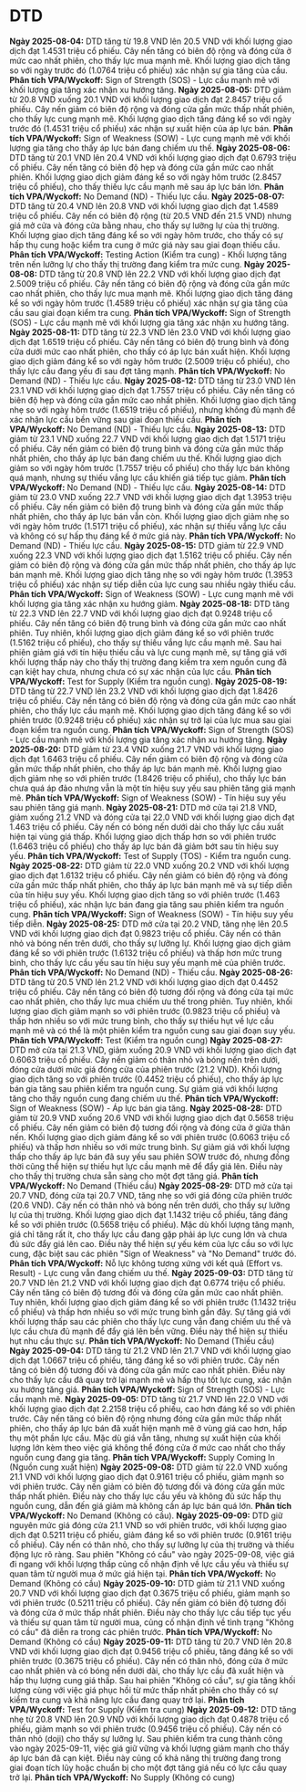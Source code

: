 # DTD

**Ngày 2025-08-04:** DTD tăng từ 19.8 VND lên 20.5 VND với khối lượng giao dịch đạt 1.4531 triệu cổ phiếu. Cây nến tăng có biên độ rộng và đóng cửa ở mức cao nhất phiên, cho thấy lực mua mạnh mẽ. Khối lượng giao dịch tăng so với ngày trước đó (1.0764 triệu cổ phiếu) xác nhận sự gia tăng của cầu. **Phân tích VPA/Wyckoff:** Sign of Strength (SOS) - Lực cầu mạnh mẽ với khối lượng gia tăng xác nhận xu hướng tăng.
**Ngày 2025-08-05:** DTD giảm từ 20.8 VND xuống 20.1 VND với khối lượng giao dịch đạt 2.8457 triệu cổ phiếu. Cây nến giảm có biên độ rộng và đóng cửa gần mức thấp nhất phiên, cho thấy lực cung mạnh mẽ. Khối lượng giao dịch tăng đáng kể so với ngày trước đó (1.4531 triệu cổ phiếu) xác nhận sự xuất hiện của áp lực bán. **Phân tích VPA/Wyckoff:** Sign of Weakness (SOW) - Lực cung mạnh mẽ với khối lượng gia tăng cho thấy áp lực bán đang chiếm ưu thế.
**Ngày 2025-08-06:** DTD tăng từ 20.1 VND lên 20.4 VND với khối lượng giao dịch đạt 0.6793 triệu cổ phiếu. Cây nến tăng có biên độ hẹp và đóng cửa gần mức cao nhất phiên. Khối lượng giao dịch giảm đáng kể so với ngày hôm trước (2.8457 triệu cổ phiếu), cho thấy thiếu lực cầu mạnh mẽ sau áp lực bán lớn. **Phân tích VPA/Wyckoff:** No Demand (ND) - Thiếu lực cầu.
**Ngày 2025-08-07:** DTD tăng từ 20.4 VND lên 20.8 VND với khối lượng giao dịch đạt 1.4589 triệu cổ phiếu. Cây nến có biên độ rộng (từ 20.5 VND đến 21.5 VND) nhưng giá mở cửa và đóng cửa bằng nhau, cho thấy sự lưỡng lự của thị trường. Khối lượng giao dịch tăng đáng kể so với ngày hôm trước, cho thấy có sự hấp thụ cung hoặc kiểm tra cung ở mức giá này sau giai đoạn thiếu cầu. **Phân tích VPA/Wyckoff:** Testing Action (Kiểm tra cung) - Khối lượng tăng trên nến lưỡng lự cho thấy thị trường đang kiểm tra mức cung.
**Ngày 2025-08-08:** DTD tăng từ 20.8 VND lên 22.2 VND với khối lượng giao dịch đạt 2.5009 triệu cổ phiếu. Cây nến tăng có biên độ rộng và đóng cửa gần mức cao nhất phiên, cho thấy lực mua mạnh mẽ. Khối lượng giao dịch tăng đáng kể so với ngày hôm trước (1.4589 triệu cổ phiếu) xác nhận sự gia tăng của cầu sau giai đoạn kiểm tra cung. **Phân tích VPA/Wyckoff:** Sign of Strength (SOS) - Lực cầu mạnh mẽ với khối lượng gia tăng xác nhận xu hướng tăng.
**Ngày 2025-08-11:** DTD tăng từ 22.3 VND lên 23.0 VND với khối lượng giao dịch đạt 1.6519 triệu cổ phiếu. Cây nến tăng có biên độ trung bình và đóng cửa dưới mức cao nhất phiên, cho thấy có áp lực bán xuất hiện. Khối lượng giao dịch giảm đáng kể so với ngày hôm trước (2.5009 triệu cổ phiếu), cho thấy lực cầu đang yếu đi sau đợt tăng mạnh. **Phân tích VPA/Wyckoff:** No Demand (ND) - Thiếu lực cầu.
**Ngày 2025-08-12:** DTD tăng từ 23.0 VND lên 23.1 VND với khối lượng giao dịch đạt 1.7557 triệu cổ phiếu. Cây nến tăng có biên độ hẹp và đóng cửa gần mức cao nhất phiên. Khối lượng giao dịch tăng nhẹ so với ngày hôm trước (1.6519 triệu cổ phiếu), nhưng không đủ mạnh để xác nhận lực cầu bền vững sau giai đoạn thiếu cầu. **Phân tích VPA/Wyckoff:** No Demand (ND) - Thiếu lực cầu.
**Ngày 2025-08-13:** DTD giảm từ 23.1 VND xuống 22.7 VND với khối lượng giao dịch đạt 1.5171 triệu cổ phiếu. Cây nến giảm có biên độ trung bình và đóng cửa gần mức thấp nhất phiên, cho thấy áp lực bán đang chiếm ưu thế. Khối lượng giao dịch giảm so với ngày hôm trước (1.7557 triệu cổ phiếu) cho thấy lực bán không quá mạnh, nhưng sự thiếu vắng lực cầu khiến giá tiếp tục giảm. **Phân tích VPA/Wyckoff:** No Demand (ND) - Thiếu lực cầu.
**Ngày 2025-08-14:** DTD giảm từ 23.0 VND xuống 22.7 VND với khối lượng giao dịch đạt 1.3953 triệu cổ phiếu. Cây nến giảm có biên độ trung bình và đóng cửa gần mức thấp nhất phiên, cho thấy áp lực bán vẫn còn. Khối lượng giao dịch giảm nhẹ so với ngày hôm trước (1.5171 triệu cổ phiếu), xác nhận sự thiếu vắng lực cầu và không có sự hấp thụ đáng kể ở mức giá này. **Phân tích VPA/Wyckoff:** No Demand (ND) - Thiếu lực cầu.
**Ngày 2025-08-15:** DTD giảm từ 22.9 VND xuống 22.3 VND với khối lượng giao dịch đạt 1.5162 triệu cổ phiếu. Cây nến giảm có biên độ rộng và đóng cửa gần mức thấp nhất phiên, cho thấy áp lực bán mạnh mẽ. Khối lượng giao dịch tăng nhẹ so với ngày hôm trước (1.3953 triệu cổ phiếu) xác nhận sự tiếp diễn của lực cung sau nhiều ngày thiếu cầu. **Phân tích VPA/Wyckoff:** Sign of Weakness (SOW) - Lực cung mạnh mẽ với khối lượng gia tăng xác nhận xu hướng giảm.
**Ngày 2025-08-18:** DTD tăng từ 22.3 VND lên 22.7 VND với khối lượng giao dịch đạt 0.9248 triệu cổ phiếu. Cây nến tăng có biên độ trung bình và đóng cửa gần mức cao nhất phiên. Tuy nhiên, khối lượng giao dịch giảm đáng kể so với phiên trước (1.5162 triệu cổ phiếu), cho thấy sự thiếu vắng lực cầu mạnh mẽ. Sau hai phiên giảm giá với tín hiệu thiếu cầu và lực cung mạnh mẽ, sự tăng giá với khối lượng thấp này cho thấy thị trường đang kiểm tra xem nguồn cung đã cạn kiệt hay chưa, nhưng chưa có sự xác nhận của lực cầu. **Phân tích VPA/Wyckoff:** Test for Supply (Kiểm tra nguồn cung).
**Ngày 2025-08-19:** DTD tăng từ 22.7 VND lên 23.2 VND với khối lượng giao dịch đạt 1.8426 triệu cổ phiếu. Cây nến tăng có biên độ rộng và đóng cửa gần mức cao nhất phiên, cho thấy lực cầu mạnh mẽ. Khối lượng giao dịch tăng đáng kể so với phiên trước (0.9248 triệu cổ phiếu) xác nhận sự trở lại của lực mua sau giai đoạn kiểm tra nguồn cung. **Phân tích VPA/Wyckoff:** Sign of Strength (SOS) - Lực cầu mạnh mẽ với khối lượng gia tăng xác nhận xu hướng tăng.
**Ngày 2025-08-20:** DTD giảm từ 23.4 VND xuống 21.7 VND với khối lượng giao dịch đạt 1.6463 triệu cổ phiếu. Cây nến giảm có biên độ rộng và đóng cửa gần mức thấp nhất phiên, cho thấy áp lực bán mạnh mẽ. Khối lượng giao dịch giảm nhẹ so với phiên trước (1.8426 triệu cổ phiếu), cho thấy lực bán chưa quá áp đảo nhưng vẫn là một tín hiệu suy yếu sau phiên tăng giá mạnh mẽ. **Phân tích VPA/Wyckoff:** Sign of Weakness (SOW) - Tín hiệu suy yếu sau phiên tăng giá mạnh.
**Ngày 2025-08-21:** DTD mở cửa tại 21.8 VND, giảm xuống 21.2 VND và đóng cửa tại 22.0 VND với khối lượng giao dịch đạt 1.463 triệu cổ phiếu. Cây nến có bóng nến dưới dài cho thấy lực cầu xuất hiện tại vùng giá thấp. Khối lượng giao dịch thấp hơn so với phiên trước (1.6463 triệu cổ phiếu) cho thấy áp lực bán đã giảm bớt sau tín hiệu suy yếu. **Phân tích VPA/Wyckoff:** Test of Supply (TOS) - Kiểm tra nguồn cung.
**Ngày 2025-08-22:** DTD giảm từ 22.0 VND xuống 20.2 VND với khối lượng giao dịch đạt 1.6132 triệu cổ phiếu. Cây nến giảm có biên độ rộng và đóng cửa gần mức thấp nhất phiên, cho thấy áp lực bán mạnh mẽ và sự tiếp diễn của tín hiệu suy yếu. Khối lượng giao dịch tăng so với phiên trước (1.463 triệu cổ phiếu), xác nhận lực bán đang gia tăng sau phiên kiểm tra nguồn cung. **Phân tích VPA/Wyckoff:** Sign of Weakness (SOW) - Tín hiệu suy yếu tiếp diễn.
**Ngày 2025-08-25:** DTD mở cửa tại 20.2 VND, tăng nhẹ lên 20.5 VND với khối lượng giao dịch đạt 0.9823 triệu cổ phiếu. Cây nến có thân nhỏ và bóng nến trên dưới, cho thấy sự lưỡng lự. Khối lượng giao dịch giảm đáng kể so với phiên trước (1.6132 triệu cổ phiếu) và thấp hơn mức trung bình, cho thấy lực cầu yếu sau tín hiệu suy yếu mạnh mẽ của phiên trước. **Phân tích VPA/Wyckoff:** No Demand (ND) - Thiếu cầu.
**Ngày 2025-08-26:** DTD tăng từ 20.5 VND lên 21.2 VND với khối lượng giao dịch đạt 0.4452 triệu cổ phiếu. Cây nến tăng có biên độ tương đối rộng và đóng cửa tại mức cao nhất phiên, cho thấy lực mua chiếm ưu thế trong phiên. Tuy nhiên, khối lượng giao dịch giảm mạnh so với phiên trước (0.9823 triệu cổ phiếu) và thấp hơn nhiều so với mức trung bình, cho thấy sự thiếu hụt về lực cầu mạnh mẽ và có thể là một phiên kiểm tra nguồn cung sau giai đoạn suy yếu. **Phân tích VPA/Wyckoff:** Test (Kiểm tra nguồn cung)
**Ngày 2025-08-27:** DTD mở cửa tại 21.3 VND, giảm xuống 20.9 VND với khối lượng giao dịch đạt 0.6063 triệu cổ phiếu. Cây nến giảm có thân nhỏ và bóng nến trên dưới, đóng cửa dưới mức giá đóng cửa của phiên trước (21.2 VND). Khối lượng giao dịch tăng so với phiên trước (0.4452 triệu cổ phiếu), cho thấy áp lực bán gia tăng sau phiên kiểm tra nguồn cung. Sự giảm giá với khối lượng tăng cho thấy nguồn cung đang chiếm ưu thế. **Phân tích VPA/Wyckoff:** Sign of Weakness (SOW) - Áp lực bán gia tăng.
**Ngày 2025-08-28:** DTD giảm từ 20.9 VND xuống 20.6 VND với khối lượng giao dịch đạt 0.5658 triệu cổ phiếu. Cây nến giảm có biên độ tương đối rộng và đóng cửa ở giữa thân nến. Khối lượng giao dịch giảm đáng kể so với phiên trước (0.6063 triệu cổ phiếu) và thấp hơn nhiều so với mức trung bình. Sự giảm giá với khối lượng thấp cho thấy áp lực bán đã suy yếu sau phiên SOW trước đó, nhưng đồng thời cũng thể hiện sự thiếu hụt lực cầu mạnh mẽ để đẩy giá lên. Điều này cho thấy thị trường chưa sẵn sàng cho một đợt tăng giá. **Phân tích VPA/Wyckoff:** No Demand (Thiếu cầu)
**Ngày 2025-08-29:** DTD mở cửa tại 20.7 VND, đóng cửa tại 20.7 VND, tăng nhẹ so với giá đóng cửa phiên trước (20.6 VND). Cây nến có thân nhỏ và bóng nến trên dưới, cho thấy sự lưỡng lự của thị trường. Khối lượng giao dịch đạt 1.1432 triệu cổ phiếu, tăng đáng kể so với phiên trước (0.5658 triệu cổ phiếu). Mặc dù khối lượng tăng mạnh, giá chỉ tăng rất ít, cho thấy lực cầu đang gặp phải áp lực cung lớn và chưa đủ sức đẩy giá lên cao. Điều này thể hiện sự yếu kém của lực cầu so với lực cung, đặc biệt sau các phiên "Sign of Weakness" và "No Demand" trước đó. **Phân tích VPA/Wyckoff:** Nỗ lực không tương xứng với kết quả (Effort vs. Result) - Lực cung vẫn đang chiếm ưu thế.
**Ngày 2025-09-03:** DTD tăng từ 20.7 VND lên 21.2 VND với khối lượng giao dịch đạt 0.6774 triệu cổ phiếu. Cây nến tăng có biên độ tương đối và đóng cửa gần mức cao nhất phiên. Tuy nhiên, khối lượng giao dịch giảm đáng kể so với phiên trước (1.1432 triệu cổ phiếu) và thấp hơn nhiều so với mức trung bình gần đây. Sự tăng giá với khối lượng thấp sau các phiên cho thấy lực cung vẫn đang chiếm ưu thế và lực cầu chưa đủ mạnh để đẩy giá lên bền vững. Điều này thể hiện sự thiếu hụt nhu cầu thực sự. **Phân tích VPA/Wyckoff:** No Demand (Thiếu cầu)
**Ngày 2025-09-04:** DTD tăng từ 21.2 VND lên 21.7 VND với khối lượng giao dịch đạt 1.0667 triệu cổ phiếu, tăng đáng kể so với phiên trước. Cây nến tăng có biên độ tương đối và đóng cửa gần mức cao nhất phiên. Điều này cho thấy lực cầu đã quay trở lại mạnh mẽ và hấp thụ tốt lực cung, xác nhận xu hướng tăng giá. **Phân tích VPA/Wyckoff:** Sign of Strength (SOS) - Lực cầu mạnh mẽ.
**Ngày 2025-09-05:** DTD tăng từ 21.7 VND lên 22.0 VND với khối lượng giao dịch đạt 2.2158 triệu cổ phiếu, cao hơn đáng kể so với phiên trước. Cây nến tăng có biên độ rộng nhưng đóng cửa gần mức thấp nhất phiên, cho thấy áp lực bán đã xuất hiện mạnh mẽ ở vùng giá cao hơn, hấp thụ một phần lực cầu. Mặc dù giá vẫn tăng, nhưng sự xuất hiện của khối lượng lớn kèm theo việc giá không thể đóng cửa ở mức cao nhất cho thấy nguồn cung đang gia tăng. **Phân tích VPA/Wyckoff:** Supply Coming In (Nguồn cung xuất hiện)
**Ngày 2025-09-08:** DTD giảm từ 22.0 VND xuống 21.1 VND với khối lượng giao dịch đạt 0.9161 triệu cổ phiếu, giảm mạnh so với phiên trước. Cây nến giảm có biên độ tương đối và đóng cửa gần mức thấp nhất phiên. Điều này cho thấy lực cầu yếu và không đủ sức hấp thụ nguồn cung, dẫn đến giá giảm mà không cần áp lực bán quá lớn. **Phân tích VPA/Wyckoff:** No Demand (Không có cầu).
**Ngày 2025-09-09:** DTD giữ nguyên mức giá đóng cửa 21.1 VND so với phiên trước, với khối lượng giao dịch đạt 0.5211 triệu cổ phiếu, giảm đáng kể so với phiên trước (0.9161 triệu cổ phiếu). Cây nến có thân nhỏ, cho thấy sự lưỡng lự của thị trường và thiếu động lực rõ ràng. Sau phiên "Không có cầu" vào ngày 2025-09-08, việc giá đi ngang với khối lượng thấp củng cố nhận định về lực cầu yếu và thiếu sự quan tâm từ người mua ở mức giá hiện tại. **Phân tích VPA/Wyckoff:** No Demand (Không có cầu)
**Ngày 2025-09-10:** DTD giảm từ 21.1 VND xuống 20.7 VND với khối lượng giao dịch đạt 0.3675 triệu cổ phiếu, giảm mạnh so với phiên trước (0.5211 triệu cổ phiếu). Cây nến giảm có biên độ tương đối và đóng cửa ở mức thấp nhất phiên. Điều này cho thấy lực cầu tiếp tục yếu và thiếu sự quan tâm từ người mua, củng cố nhận định về tình trạng "Không có cầu" đã diễn ra trong các phiên trước. **Phân tích VPA/Wyckoff:** No Demand (Không có cầu)
**Ngày 2025-09-11:** DTD tăng từ 20.7 VND lên 20.8 VND với khối lượng giao dịch đạt 0.9456 triệu cổ phiếu, tăng đáng kể so với phiên trước (0.3675 triệu cổ phiếu). Cây nến có thân nhỏ, đóng cửa ở mức cao nhất phiên và có bóng nến dưới dài, cho thấy lực cầu đã xuất hiện và hấp thụ lượng cung giá thấp. Sau hai phiên "Không có cầu", sự gia tăng khối lượng cùng với việc giá phục hồi từ mức thấp nhất phiên cho thấy có sự kiểm tra cung và khả năng lực cầu đang quay trở lại. **Phân tích VPA/Wyckoff:** Test for Supply (Kiểm tra cung)
**Ngày 2025-09-12:** DTD tăng nhẹ từ 20.8 VND lên 20.9 VND với khối lượng giao dịch đạt 0.4878 triệu cổ phiếu, giảm mạnh so với phiên trước (0.9456 triệu cổ phiếu). Cây nến có thân nhỏ (doji) cho thấy sự lưỡng lự. Sau phiên kiểm tra cung thành công vào ngày 2025-09-11, việc giá giữ vững và khối lượng giảm mạnh cho thấy áp lực bán đã cạn kiệt. Điều này củng cố khả năng thị trường đang trong giai đoạn tích lũy hoặc chuẩn bị cho một đợt tăng giá nếu có lực cầu quay trở lại. **Phân tích VPA/Wyckoff:** No Supply (Không có cung)
